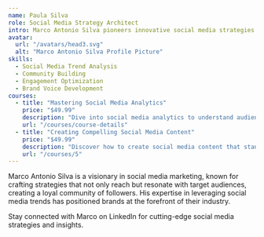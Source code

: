 ```yaml
---
name: Paula Silva
role: Social Media Strategy Architect
intro: Marco Antonio Silva pioneers innovative social media strategies that foster community and drive brand engagement.
avatar:
  url: "/avatars/head3.svg"
  alt: "Marco Antonio Silva Profile Picture"
skills:
  - Social Media Trend Analysis
  - Community Building
  - Engagement Optimization
  - Brand Voice Development
courses:
  - title: "Mastering Social Media Analytics"
    price: "$49.99"
    description: "Dive into social media analytics to understand audience behavior and tailor your strategies for maximum engagement."
    url: "/courses/course-details"
  - title: "Creating Compelling Social Media Content"
    price: "$49.99"
    description: "Discover how to create social media content that stands out, engages your audience, and promotes your brand effectively."
    url: "/courses/5"
---
```

Marco Antonio Silva is a visionary in social media marketing, known for crafting strategies that not only reach but resonate with target audiences, creating a loyal community of followers. His expertise in leveraging social media trends has positioned brands at the forefront of their industry.

Stay connected with Marco on LinkedIn for cutting-edge social media strategies and insights.
